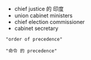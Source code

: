 - chief justice 的 印度
- union cabinet ministers
- chief election commissioner
- cabinet secretary

```query 2021-10-28 05:00
"order of precedence"
```

```query 2021-10-28 05:00
"命令 的 precedence"
```